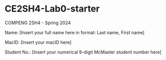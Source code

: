 # CE2SH4-Lab0-starter
COMPENG 2SH4 - Spring 2024

Name: [Insert your full name here in format: Last name, First name]

MacID: [Insert your macID here]

Student No.: [Insert your numerical 9-digit McMaster student number here]

